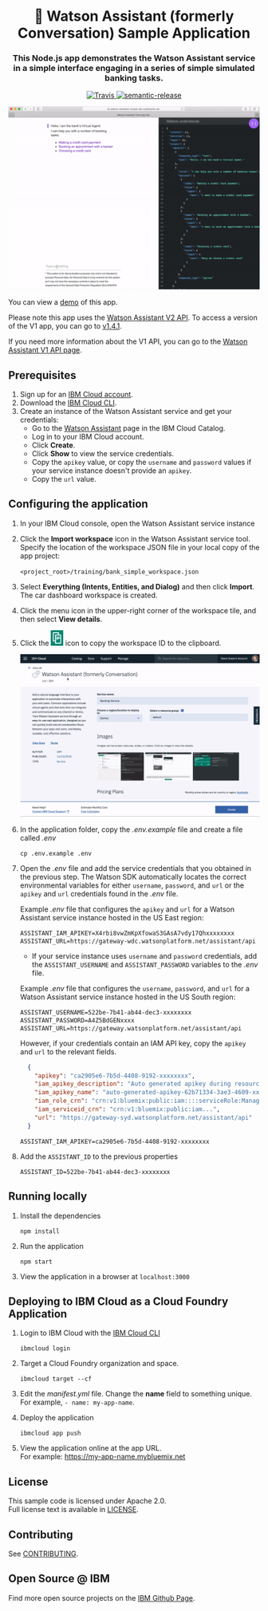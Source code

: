 <h1 align="center" style="border-bottom: none;">🚀 Watson Assistant (formerly Conversation) Sample Application</h1>
<h3 align="center">This Node.js app demonstrates the Watson Assistant service in a simple interface engaging in a series of simple simulated banking tasks.</h3>
<p align="center">
  <a href="http://travis-ci.org/watson-developer-cloud/assistant-simple">
    <img alt="Travis" src="https://travis-ci.org/watson-developer-cloud/assistant-simple.svg?branch=master">
  </a>
  <a href="#badge">
    <img alt="semantic-release" src="https://img.shields.io/badge/%20%20%F0%9F%93%A6%F0%9F%9A%80-semantic--release-e10079.svg">
  </a>
</p>
</p>

![Demo](readme_images/demo.gif)

You can view a [demo][demo_url] of this app.

Please note this app uses the [Watson Assistant V2 API](https://cloud.ibm.com/apidocs/assistant-v2#introduction). To access a version of the V1 app, you can go to [v1.4.1](https://github.com/watson-developer-cloud/assistant-simple/releases/tag/v1.4.1).

If you need more information about the V1 API, you can go to the [Watson Assistant V1 API page](https://cloud.ibm.com/apidocs/assistant#introduction).


## Prerequisites

1. Sign up for an [IBM Cloud account](https://cloud.ibm.com/registration/).
1. Download the [IBM Cloud CLI](https://cloud.ibm.com/docs/cli/index.html#overview).
1. Create an instance of the Watson Assistant service and get your credentials:
    - Go to the [Watson Assistant](https://cloud.ibm.com/catalog/services/conversation) page in the IBM Cloud Catalog.
    - Log in to your IBM Cloud account.
    - Click **Create**.
    - Click **Show** to view the service credentials.
    - Copy the `apikey` value, or copy the `username` and `password` values if your service instance doesn't provide an `apikey`.
    - Copy the `url` value.

## Configuring the application

1. In your IBM Cloud console, open the Watson Assistant service instance

2. Click the **Import workspace** icon in the Watson Assistant service tool. Specify the location of the workspace JSON file in your local copy of the app project:

    `<project_root>/training/bank_simple_workspace.json`

3. Select **Everything (Intents, Entities, and Dialog)** and then click **Import**. The car dashboard workspace is created.

4. Click the menu icon in the upper-right corner of the workspace tile, and then select **View details**.

5. Click the ![Copy](readme_images/copy_icon.png) icon to copy the workspace ID to the clipboard.

    ![Steps to get credentials](readme_images/assistant-simple.gif)

6. In the application folder, copy the *.env.example* file and create a file called *.env*

    ```
    cp .env.example .env
    ```

7. Open the *.env* file and add the service credentials that you obtained in the previous step. The Watson SDK automatically locates the correct environmental variables for either `username`, `password`, and `url` or the `apikey` and `url` credentials found in the *.env* file.

    Example *.env* file that configures the `apikey` and `url` for a Watson Assistant service instance hosted in the US East region:

    ```
    ASSISTANT_IAM_APIKEY=X4rbi8vwZmKpXfowaS3GAsA7vdy17Qhxxxxxxxx
    ASSISTANT_URL=https://gateway-wdc.watsonplatform.net/assistant/api
    ```

    - If your service instance uses `username` and `password` credentials, add the `ASSISTANT_USERNAME` and `ASSISTANT_PASSWORD` variables to the *.env* file.

    Example *.env* file that configures the `username`, `password`, and `url` for a Watson Assistant service instance hosted in the US South region:

    ```
    ASSISTANT_USERNAME=522be-7b41-ab44-dec3-xxxxxxxx
    ASSISTANT_PASSWORD=A4Z5BdGENxxxx
    ASSISTANT_URL=https://gateway.watsonplatform.net/assistant/api
    ```
    However, if your credentials contain an IAM API key, copy the `apikey` and `url` to the relevant fields.
    ```JSON
      {
        "apikey": "ca2905e6-7b5d-4408-9192-xxxxxxxx",
        "iam_apikey_description": "Auto generated apikey during resource-key ...",
        "iam_apikey_name": "auto-generated-apikey-62b71334-3ae3-4609-xxxxxxxx",
        "iam_role_crn": "crn:v1:bluemix:public:iam::::serviceRole:Manager",
        "iam_serviceid_crn": "crn:v1:bluemix:public:iam...",
        "url": "https://gateway-syd.watsonplatform.net/assistant/api"
      }
    ```
    ```
    ASSISTANT_IAM_APIKEY=ca2905e6-7b5d-4408-9192-xxxxxxxx
    ```

8. Add the `ASSISTANT_ID` to the previous properties

    ```
    ASSISTANT_ID=522be-7b41-ab44-dec3-xxxxxxxx
    ```

## Running locally

1. Install the dependencies

    ```
    npm install
    ```

1. Run the application

    ```
    npm start
    ```

1. View the application in a browser at `localhost:3000`

## Deploying to IBM Cloud as a Cloud Foundry Application

1. Login to IBM Cloud with the [IBM Cloud CLI](https://cloud.ibm.com/docs/cli/index.html#overview)

    ```
    ibmcloud login
    ```

1. Target a Cloud Foundry organization and space.

    ```
    ibmcloud target --cf
    ```

1. Edit the *manifest.yml* file. Change the **name** field to something unique.  
  For example, `- name: my-app-name`.
1. Deploy the application

    ```
    ibmcloud app push
    ```

1. View the application online at the app URL.  
For example: https://my-app-name.mybluemix.net


## License

This sample code is licensed under Apache 2.0.  
Full license text is available in [LICENSE](LICENSE).

## Contributing

See [CONTRIBUTING](CONTRIBUTING.md).

## Open Source @ IBM

Find more open source projects on the
[IBM Github Page](http://ibm.github.io/).


[demo_url]: https://assistant-simple.ng.bluemix.net/
[doc_intents]: https://cloud.ibm.com/docs/services/conversation/intents-entities.html#planning-your-entities
[docs]: https://cloud.ibm.com/docs/services/assistant/index.html#index
[docs_landing]: (https://cloud.ibm.com/docs/services/assistant/index.html#index)
[node_link]: (http://nodejs.org/)
[npm_link]: (https://www.npmjs.com/)
[sign_up]: https://cloud.ibm.com/registration

